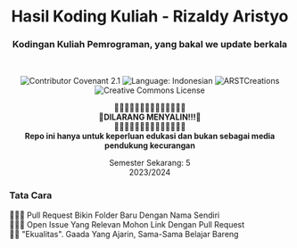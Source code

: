 <h1 align="center">Hasil Koding Kuliah - Rizaldy Aristyo</h1>
<h3 align="center">Kodingan Kuliah Pemrograman, yang bakal we update berkala</h3>
<br>

<p align="center"> 
   <img src="https://img.shields.io/badge/Contributor%20Covenant-2.1-4baaaa.svg" alt="Contributor Covenant 2.1" />
   <img src="https://img.shields.io/badge/Language-%F0%9F%87%AE%F0%9F%87%A9%20indonesian-red.svg" alt="Language: Indonesian" />
   <img src="https://komarev.com/ghpvc/?username=ARSTCreations&label=Profile%20views&color=0e75b6&style=flat" alt="ARSTCreations" />
   <img alt="Creative Commons License" style="border-width:0" src="https://i.creativecommons.org/l/by-nc/4.0/88x31.png" />
</p>
   
<p align="center">
  🚫🚫🚫🚫🚫🚫🚫🚫🚫🚫🚫🚫🚫🚫<br><b>🚫DILARANG MENYALIN!!!🚫<br>🚫🚫🚫🚫🚫🚫🚫🚫🚫🚫🚫🚫🚫🚫<br>Repo ini hanya untuk keperluan edukasi dan bukan sebagai media pendukung kecurangan</b><br>
</p>

<p align="center">Semester Sekarang: 5<br>2023/2024</p>

### Tata Cara
🧑🏾‍💻 Pull Request Bikin Folder Baru Dengan Nama Sendiri<br>
🙋🏾‍♂️ Open Issue Yang Relevan Mohon Link Dengan Pull Request<br>
👍🏾 "Ekualitas". Gaada Yang Ajarin, Sama-Sama Belajar Bareng<br>

